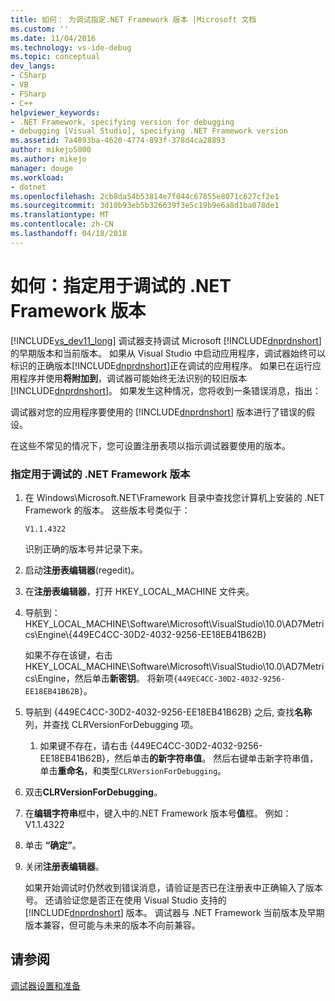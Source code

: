 ```yaml
---
title: 如何： 为调试指定.NET Framework 版本 |Microsoft 文档
ms.custom: ''
ms.date: 11/04/2016
ms.technology: vs-ide-debug
ms.topic: conceptual
dev_langs:
- CSharp
- VB
- FSharp
- C++
helpviewer_keywords:
- .NET Framework, specifying version for debugging
- debugging [Visual Studio], specifying .NET Framework version
ms.assetid: 7a4893ba-4620-4774-893f-378d4ca28893
author: mikejo5000
ms.author: mikejo
manager: douge
ms.workload:
- dotnet
ms.openlocfilehash: 2cb8da54b53814e7f044c67855e8071c627cf2e1
ms.sourcegitcommit: 3d10b93eb5b326639f3e5c19b9e6a8d1ba078de1
ms.translationtype: MT
ms.contentlocale: zh-CN
ms.lasthandoff: 04/18/2018
---
```

# <a name="how-to-specify-a-net-framework-version-for-debugging"></a>如何：指定用于调试的 .NET Framework 版本
[!INCLUDE[vs_dev11_long](../data-tools/includes/vs_dev11_long_md.md)] 调试器支持调试 Microsoft [!INCLUDE[dnprdnshort](../code-quality/includes/dnprdnshort_md.md)] 的早期版本和当前版本。 如果从 Visual Studio 中启动应用程序，调试器始终可以标识的正确版本[!INCLUDE[dnprdnshort](../code-quality/includes/dnprdnshort_md.md)]正在调试的应用程序。 如果已在运行应用程序并使用**将附加到**，调试器可能始终无法识别的较旧版本[!INCLUDE[dnprdnshort](../code-quality/includes/dnprdnshort_md.md)]。 如果发生这种情况，您将收到一条错误消息，指出：  
  
 调试器对您的应用程序要使用的 [!INCLUDE[dnprdnshort](../code-quality/includes/dnprdnshort_md.md)] 版本进行了错误的假设。  
  
 在这些不常见的情况下，您可设置注册表项以指示调试器要使用的版本。  
  
### <a name="to-specify-a-net-framework-version-for-debugging"></a>指定用于调试的 .NET Framework 版本  
  
1.  在 Windows\Microsoft.NET\Framework 目录中查找您计算机上安装的 .NET Framework 的版本。 这些版本号类似于：  
  
     `V1.1.4322`  
  
     识别正确的版本号并记录下来。  
  
2.  启动**注册表编辑器**(regedit)。  
  
3.  在**注册表编辑器**，打开 HKEY_LOCAL_MACHINE 文件夹。  
  
4.  导航到： HKEY_LOCAL_MACHINE\Software\Microsoft\VisualStudio\10.0\AD7Metrics\Engine\\{449EC4CC-30D2-4032-9256-EE18EB41B62B}  
  
     如果不存在该键，右击 HKEY_LOCAL_MACHINE\Software\Microsoft\VisualStudio\10.0\AD7Metrics\Engine，然后单击**新密钥**。 将新项`{449EC4CC-30D2-4032-9256-EE18EB41B62B}`。  
  
5.  导航到 {449EC4CC-30D2-4032-9256-EE18EB41B62B} 之后, 查找**名称**列，并查找 CLRVersionForDebugging 项。  
  
    1.  如果键不存在，请右击 {449EC4CC-30D2-4032-9256-EE18EB41B62B}，然后单击**的新字符串值**。 然后右键单击新字符串值，单击**重命名**，和类型`CLRVersionForDebugging`。  
  
6.  双击**CLRVersionForDebugging**。  
  
7.  在**编辑字符串**框中，键入中的.NET Framework 版本号**值**框。 例如：V1.1.4322  
  
8.  单击 **“确定”**。  
  
9. 关闭**注册表编辑器**。  
  
     如果开始调试时仍然收到错误消息，请验证是否已在注册表中正确输入了版本号。 还请验证您是否正在使用 Visual Studio 支持的 [!INCLUDE[dnprdnshort](../code-quality/includes/dnprdnshort_md.md)] 版本。 调试器与 .NET Framework 当前版本及早期版本兼容，但可能与未来的版本不向前兼容。  
  
## <a name="see-also"></a>请参阅  
 [调试器设置和准备](../debugger/debugger-settings-and-preparation.md)